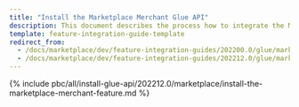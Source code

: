 ```yaml
---
title: "Install the Marketplace Merchant Glue API"
description: This document describes the process how to integrate the Marketplace Merchant Glue API feature into a Spryker project.
template: feature-integration-guide-template
redirect_from:
  - /docs/marketplace/dev/feature-integration-guides/202200.0/glue/marketplace-merchant-feature-integration.html
  - /docs/marketplace/dev/feature-integration-guides/202212.0/glue/marketplace-merchant-feature-integration.html
---
```


{% include pbc/all/install-glue-api/202212.0/marketplace/install-the-marketplace-merchant-feature.md %} <!-- To edit, see /_includes/pbc/all/install-glue-api/202212.0/marketplace/install-the-marketplace-merchant-feature.md -->
